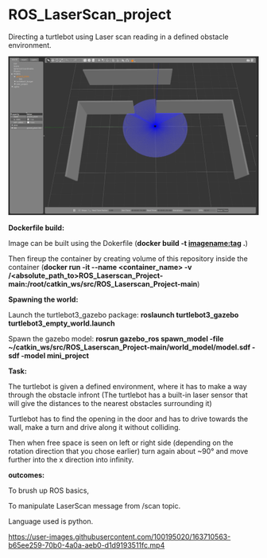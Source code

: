 # ROS_LaserScan_project
Directing a turtlebot using Laser scan reading in a defined obstacle environment.

![](IMAGES/MiniProjectBachelorBurger.png)

**Dockerfile build:**

Image can be built using the Dokerfile (**docker build -t <imagename:tag> .**) 

Then fireup the container  by creating volume of this repository inside the container (**docker run -it --name <container_name> -v /<absolute_path_to>ROS_Laserscan_Project-main:/root/catkin_ws/src/ROS_Laserscan_Project-main**)

**Spawning the world:**

Launch the turtlebot3_gazebo package: **roslaunch turtlebot3_gazebo turtlebot3_empty_world.launch**

Spawn the gazebo model: **rosrun gazebo_ros spawn_model -file ~/catkin_ws/src/ROS_Laserscan_Project-main/world_model/model.sdf -sdf -model mini_project**


**Task:** 

The turtlebot is given a defined environment, where it has to make a way through the obstacle infront (The turtlebot has a built-in laser sensor that will give the distances to the nearest obstacles surrounding it)


Turtlebot has to find the opening in the door and has to drive towards the wall, make a turn and drive along it without colliding.

Then when free space is seen on left or right side (depending on the rotation direction that you chose earlier) turn again about ~90° and move further into the x direction into infinity. 

**outcomes:**

To brush up ROS basics, 

To manipulate LaserScan message from /scan topic.

Language used is python. 

https://user-images.githubusercontent.com/100195020/163710563-b65ee259-70b0-4a0a-aeb0-d1d9193511fc.mp4
